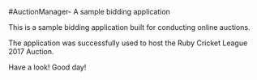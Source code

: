 #AuctionManager- A sample bidding application

This is a sample bidding application built for conducting online auctions.

The application was successfully used to host the Ruby Cricket League 2017 Auction.

Have a look! Good day!
